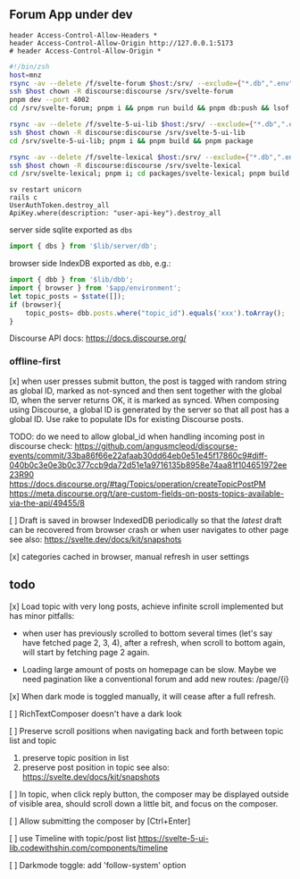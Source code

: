 ## Forum App under dev


```
header Access-Control-Allow-Headers *
header Access-Control-Allow-Origin http://127.0.0.1:5173                             
# header Access-Control-Allow-Origin * 
```

```zsh
#!/bin/zsh
host=mnz
rsync -av --delete /f/svelte-forum $host:/srv/ --exclude={"*.db",".env","node_modules/*","build/*",".svelte-kit/*"}
ssh $host chown -R discourse:discourse /srv/svelte-forum
pnpm dev --port 4002
cd /srv/svelte-forum; pnpm i && pnpm run build && pnpm db:push && lsof -i :4002|tail -1|awk '{print $2}'|xargs kill; sleep 1; HOST=127.0.0.1 PORT=4002 node build

rsync -av --delete /f/svelte-5-ui-lib $host:/srv/ --exclude={"*.db",".env","node_modules/*","build/*",".svelte-kit/*"}
ssh $host chown -R discourse:discourse /srv/svelte-5-ui-lib
cd /srv/svelte-5-ui-lib; pnpm i && pnpm build && pnpm package

rsync -av --delete /f/svelte-lexical $host:/srv/ --exclude={"*.db",".env","node_modules/*","build/*",".svelte-kit/*"}
ssh $host chown -R discourse:discourse /srv/svelte-lexical
cd /srv/svelte-lexical; pnpm i; cd packages/svelte-lexical; pnpm build

```

```
sv restart unicorn
rails c
UserAuthToken.destroy_all
ApiKey.where(description: "user-api-key").destroy_all
```

server side sqlite exported as `dbs`
```js
import { dbs } from '$lib/server/db';
```

browser side IndexDB exported as `dbb`, e.g.:
```js
import { dbb } from '$lib/dbb';
import { browser } from '$app/environment';
let topic_posts = $state([]);
if (browser){
	topic_posts= dbb.posts.where("topic_id").equals('xxx').toArray();
}
```

Discourse API docs:
https://docs.discourse.org/

### offline-first
[x] when user presses submit button, the post is tagged with random string as global ID, marked as not-synced 
and then sent together with the global ID,
when the server returns OK, it is marked as synced.
When composing using Discourse, a global ID is generated by the server so that all post has a global ID.
Use rake to populate IDs for existing Discourse posts.

TODO: do we need to allow global_id when handling incoming post in discourse
check:
https://github.com/angusmcleod/discourse-events/commit/33ba86f66e22afaab30dd64eb0e51e45f17860c9#diff-040b0c3e0e3b0c377ccb9da72d51e1a9716135b8958e74aa81f104651972ee23R90
https://docs.discourse.org/#tag/Topics/operation/createTopicPostPM
https://meta.discourse.org/t/are-custom-fields-on-posts-topics-available-via-the-api/49455/8

[ ] Draft is saved in browser IndexedDB periodically 
so that the *latest* draft can be recovered from browser crash or when user navigates to other page
see also:
https://svelte.dev/docs/kit/snapshots

[x] categories cached in browser, manual refresh in user settings

## todo
[x] Load topic with very long posts, achieve infinite scroll
implemented but has minor pitfalls: 

* when user has previously scrolled to bottom several times (let's say have fetched page 2, 3, 4),
after a refresh, when scroll to bottom again, will start by fetching page 2 again.
    
* Loading large amount of posts on homepage can be slow.
Maybe we need pagination like a conventional forum and add new routes: /page/{i}

[x] When dark mode is toggled manually, it will cease after a full refresh.

[ ] RichTextComposer doesn't have a dark look 

[ ] Preserve scroll positions when navigating back and forth between topic list and topic
1. preserve topic position in list
2. preserve post position in topic
see also:
https://svelte.dev/docs/kit/snapshots

[ ] In topic, when click reply button, the composer may be displayed outside of visible area,
should scroll down a little bit, and focus on the composer.

[ ] Allow submitting the composer by [Ctrl+Enter]

[ ] use Timeline with topic/post list
https://svelte-5-ui-lib.codewithshin.com/components/timeline

[ ] Darkmode toggle: add 'follow-system' option